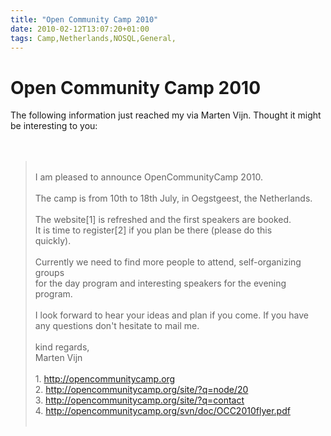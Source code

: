 ```yaml
---
title: "Open Community Camp 2010"
date: 2010-02-12T13:07:20+01:00
tags: Camp,Netherlands,NOSQL,General,
---
```


# Open Community Camp 2010


The following information just reached my via Marten Vijn. Thought it might be interesting to 
you:<br><br><br><blockquote><br>I am pleased to announce OpenCommunityCamp 2010.<br><br>The camp is from 10th to 18th 
July, in Oegstgeest, the Netherlands.<br><br>The website[1] is refreshed and the first speakers are booked.<br>It is 
time to register[2] if you plan be there (please do this<br>quickly). <br><br>Currently we need to find more people to 
attend, self-organizing groups<br>for the day program and interesting speakers for the evening program.<br><br>I look 
forward to hear your ideas and plan if you come. If you have<br>any questions don't hesitate to mail me.<br><br>kind 
regards,<br>Marten Vijn<br><br>1. http://opencommunitycamp.org<br>2. http://opencommunitycamp.org/site/?q=node/20<br>3. 
http://opencommunitycamp.org/site/?q=contact<br>4. 
http://opencommunitycamp.org/svn/doc/OCC2010flyer.pdf<br><br></blockquote><br><br>
